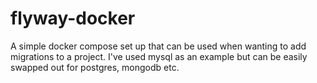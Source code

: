 # flyway-docker
A simple docker compose set up that can be used when wanting to add migrations to a project. I've used mysql as an example but can be easily swapped out for postgres, mongodb etc.
